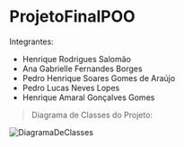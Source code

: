 # ProjetoFinalPOO

Integrantes:
- Henrique Rodrigues Salomão
- Ana Gabrielle Fernandes Borges
- Pedro Henrique Soares Gomes de Araújo
- Pedro Lucas Neves Lopes
- Henrique Amaral Gonçalves Gomes

> Diagrama de Classes do Projeto:

![DiagramaDeClasses](URL_da_Imagem)
